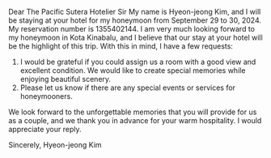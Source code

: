 Dear The Pacific Sutera Hotelier Sir
My name is Hyeon-jeong Kim, and I will be staying at your hotel for my honeymoon from September 29 to 30, 2024. My reservation number is 1355402144.
I am very much looking forward to my honeymoon in Kota Kinabalu, and I believe that our stay at your hotel will be the highlight of this trip. With this in mind, I have a few requests:

1. I would be grateful if you could assign us a room with a good view and excellent condition. We would like to create special memories while enjoying beautiful scenery.
2. Please let us know if there are any special events or services for honeymooners.

We look forward to the unforgettable memories that you will provide for us as a couple, and we thank you in advance for your warm hospitality.
I would appreciate your reply.

Sincerely,
Hyeon-jeong Kim

